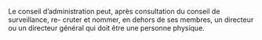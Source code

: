 Le conseil d’administration peut, après consultation du conseil de surveillance, re- cruter et nommer, en dehors de ses membres, un directeur ou un directeur général qui doit être une personne physique.